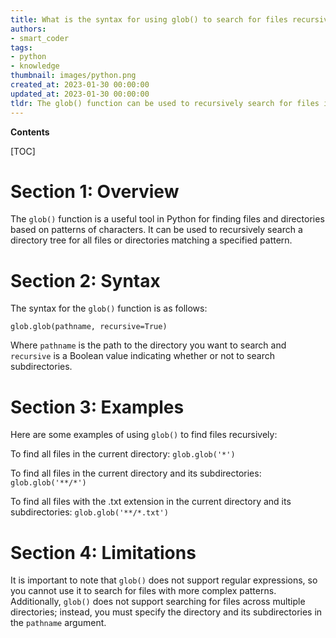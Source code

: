 ```yaml
---
title: What is the syntax for using glob() to search for files recursively?
authors:
- smart_coder
tags:
- python
- knowledge
thumbnail: images/python.png
created_at: 2023-01-30 00:00:00
updated_at: 2023-01-30 00:00:00
tldr: The glob() function can be used to recursively search for files in a directory by using the asterisk (*) wildcard character.
---
```


**Contents**

[TOC]

# Section 1: Overview

The `glob()` function is a useful tool in Python for finding files and directories based on patterns of characters. It can be used to recursively search a directory tree for all files or directories matching a specified pattern.

# Section 2: Syntax

The syntax for the `glob()` function is as follows:

`glob.glob(pathname, recursive=True)`

Where `pathname` is the path to the directory you want to search and `recursive` is a Boolean value indicating whether or not to search subdirectories.

# Section 3: Examples

Here are some examples of using `glob()` to find files recursively:

To find all files in the current directory:
`glob.glob('*')`

To find all files in the current directory and its subdirectories:
`glob.glob('**/*')`

To find all files with the .txt extension in the current directory and its subdirectories:
`glob.glob('**/*.txt')`

# Section 4: Limitations

It is important to note that `glob()` does not support regular expressions, so you cannot use it to search for files with more complex patterns. Additionally, `glob()` does not support searching for files across multiple directories; instead, you must specify the directory and its subdirectories in the `pathname` argument.
